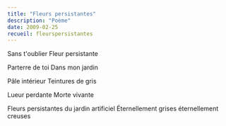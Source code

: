 ```yaml
---
title: "Fleurs persistantes"
description: "Poème"
date: 2009-02-25
recueil: fleurspersistantes
---
```


Sans t'oublier
Fleur persistante

Parterre de toi
Dans mon jardin

Pâle intérieur
Teintures de gris

Lueur perdante
Morte vivante

Fleurs persistantes du jardin artificiel
Éternellement grises éternellement creuses

